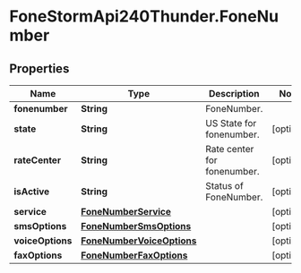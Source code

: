 # FoneStormApi240Thunder.FoneNumber

## Properties
Name | Type | Description | Notes
------------ | ------------- | ------------- | -------------
**fonenumber** | **String** | FoneNumber. | 
**state** | **String** | US State for fonenumber. | [optional] 
**rateCenter** | **String** | Rate center for fonenumber. | [optional] 
**isActive** | **String** | Status of FoneNumber. | [optional] 
**service** | [**FoneNumberService**](FoneNumberService.md) |  | [optional] 
**smsOptions** | [**FoneNumberSmsOptions**](FoneNumberSmsOptions.md) |  | [optional] 
**voiceOptions** | [**FoneNumberVoiceOptions**](FoneNumberVoiceOptions.md) |  | [optional] 
**faxOptions** | [**FoneNumberFaxOptions**](FoneNumberFaxOptions.md) |  | [optional] 


